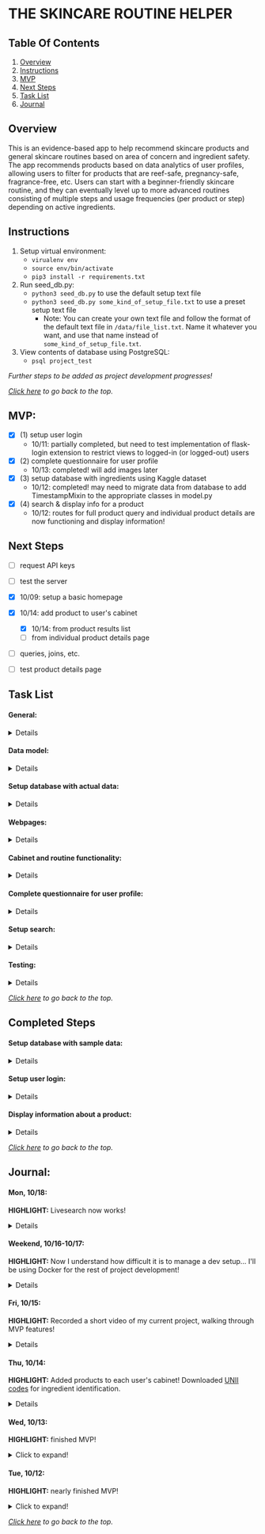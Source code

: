 # THE SKINCARE ROUTINE HELPER

## Table Of Contents
1. [Overview](#overview)
2. [Instructions](#instructions)
3. [MVP](#mvp)
4. [Next Steps](#next-steps)
5. [Task List](#task-list)
6. [Journal](#journal)


## Overview
This is an evidence-based app to help recommend skincare products and general skincare routines based on area of concern and ingredient safety. The app recommends products based on data analytics of user profiles, allowing users to filter for products that are reef-safe, pregnancy-safe, fragrance-free, etc. Users can start with a beginner-friendly skincare routine, and they can eventually level up to more advanced routines consisting of multiple steps and usage frequencies (per product or step) depending on active ingredients.


## Instructions
1. Setup virtual environment:
    * `virualenv env`
    * `source env/bin/activate`
    * `pip3 install -r requirements.txt`
2. Run seed_db.py:
    * `python3 seed_db.py` to use the default setup text file
    * `python3 seed_db.py some_kind_of_setup_file.txt` to use a preset setup text file
        * Note: You can create your own text file and follow the format of the default text file in `/data/file_list.txt`. Name it whatever you want, and use that name instead of `some_kind_of_setup_file.txt`.
3. View contents of database using PostgreSQL:
    * `psql project_test`

*Further steps to be added as project development progresses!*

*[Click here](#the-skincare-routine-helper) to go back to the top.*


## MVP:
- [x] (1) setup user login
    - 10/11: partially completed, but need to test implementation of flask-login extension to restrict views to logged-in (or logged-out) users
- [x] (2) complete questionnaire for user profile
    - 10/13: completed! will add images later
- [x] (3) setup database with ingredients using Kaggle dataset
    - 10/12: completed! may need to migrate data from database to add TimestampMixin to the appropriate classes in model.py
- [x] (4) search & display info for a product
    - 10/12: routes for full product query and individual product details are now functioning and display information!


## Next Steps
- [ ] request API keys
- [ ] test the server
- [x] 10/09: setup a basic homepage
- [x] 10/14: add product to user's cabinet
    - [x] 10/14: from product results list
    - [ ] from individual product details page
- [ ] queries, joins, etc.
- [ ] test product details page


## Task List
#### **General:**
<details>

- [x] 10/08: setup the server
- [x] 10/11: setup general navbar (temporary)
- [ ] request API keys
- [ ] setup API calls in separate directory/layer
- [ ] request additional datasets (?)
- [ ] look into how to setup `login_manager.login_view`
</details>

#### **Data model:**
<details>

- [x] 10/06: create data models, [using dbdiagram.io](https://dbdiagram.io/)
- [x] 10/06: setup model.py
- [ ] add liked/disliked products for each user
    - [ ] sanitize comment section
- [ ] add irritation scores per ingredient and per product
    - [ ] could use Faker
- [ ] add ability to commit changes to name and email (user profile page)
- [x] 10/19: add serialize properties in model.py for Cabinet, Category, Product, User, AM_Routine, and PM_Routine ORM classes (for AJAX calls in JS)
- [ ] 10/19: setup database migration with alembic
</details>

#### **Setup database with actual data:**
<details>

- [x] 10/12: setup Kaggle dataset with clean ingredients (CSV file)
- [ ] setup other dataset
- [x] look for datasets with sunscreen info
</details>

#### **Webpages:**
<details>

- [x] 10/09: setup basic homepage
    - [ ] reorganize
- [x] 10/13: setup user settings page
- [x] 10/13: add questionnaire page (part of user settings for now)
- [ ] add library to learn more
    - [ ] skin types
    - [ ] skin concerns
    - [ ] specific hazardous ingredients
</details>

#### **Cabinet and routine functionality:**
<details>

- [x] 10/11: display user's cabinet, AM routine, and PM routine
- [ ] add products to user's cabinet, AM routine, and/or PM routine
    - [x] 10/14: to cabinet from search results page
        - [x] 10/15: checkbox (to add to cabinet) is disabled if the product already exists in the user's cabinet
    - [x] 10/18: setup generic AM routine page
        - [x] 10/18: setup draggable/sortable feature
        - [ ] connect to db to save results (AJAX)
        - [x] 10/19: customize dropdown menu for each product type
            - [ ] as indicated in SkincareStep object?
            - [x] 10/19: add get_category_dict() function to crud
        - [ ] optional: for custom routines, will need to add a button to add a new step to the routine (React component?)
</details>

#### **Complete questionnaire for user profile:**
<details>

- [x] 10/11: setup user profile page
- [x] 10/13: complete quick questionnaire for user profile within the settings page
- [ ] add descriptions and images to questionnaire
</details>

#### **Setup search:**
<details>

- [x] 10/11: setup search page
    - [x] 10/09: lookup search tutorials
    - [x] 10/09: setup basic search using SQL queries
    - [x] 10/09: setup search using crud functions
- [ ] maybe setup pagination or multiple queries with OFFSET and LIMIT parameters
    - [ ] setup better search by relevance
    - [x] 10/13: limit search results that are displayed using list concatenation
    - [x] 10/14: setup ability to use ORDER BY in the query
- [x] 10/14: consider livesearch options
    - [x] 10/14: setup `livesearch.js`, but need to serialize or jsonify data...
    - [x] 10/18: setup serialize property for ORM classes
    - [x] 10/18: test that results will jsonify from SQLAlchemy query
    - [x] 10/18: rewrite the '/livesearch' route on server.py to use a SQLAlchemy query instead of a SQL query
    - [ ] add livesearch capability to old search forms
        

</details>

#### **Testing:**
<details>

- [x] 10/09: setup test_crud.py
- [ ] test user login system
    - login, logout, restricted views
- [ ] setup test_model.py
- [ ] setup test_server.py
- [ ] test product search functions
</details>


*[Click here](#the-skincare-routine-helper) to go back to the top.*

## Completed Steps

#### **Setup database with sample data:**
<details>

- [x] 10/07: setup sample dataset
    - [x] 10/06: sample_products.csv: 2 dummy products with < 10 ingredients
    - [x] 10/07: populated tables with no dependencies using sample data
        - specifically: concerns, categories, skintypes, skincare_steps
    - [x] 10/07: generate sample_ingredients database
- [x] 10/06: test seeding the database for skin_concerns.json
    - [x] 10/06: seed_db.py
    - [x] 10/06: started crud.py
    - [x] 10/07: setup file to load CSV and JSON files into the database
- [x] 10/07: seed the database
    - [x] 10/07: products
    - [x] 10/07: ingredients
    - [x] 10/07: product_ingredients
</details>

#### **Setup user login:**
<details>

- [x] 10/08: setup login page
- [x] 10/08: setup new user registration page
    - [x] 10/09: confirm that this connects to the database
- [x] 10/11: setup user login system
    - [x] review: hashing passwords
    - [x] 10/09: setup basic login system
    - [x] 10/11: setup login system using flask-login
        - 10/11: had an issue where the terminal in VS code that was running my server crashed with this error message:
        - `The terminal process "/bin/bash" terminated with exit code: 1.`
        - Restarting VS code seemed fix it...??
    - [x] 10/11: setup logout function
</details>

#### **Display information about a product:**
<details>

- [x] 10/05: setup JSON and CSV files for sample dataset
    - [x] 10/05: files with general info:
        - about_steps.json
        - maybe more later?
    - [x] 10/05: files to seed db are listed in `/data/file_list.txt` or `/data/file_list_test2.txt`
- [x] 10/11: setup product search results page
- [x] 10/12: setup individual product details page
</details>


*[Click here](#the-skincare-routine-helper) to go back to the top.*

## Journal:

#### Mon, 10/18:
**HIGHLIGHT:** Livesearch now works!

<details>

**accomplishments:**
- setup serialize property for Product ORM class in model.py
- revamped livesearch in testing mode to use SQLAlchemy instead of pure SQL for queries
- setup draggable and snappable skincare steps for skincare routines

**blockers:**
- build familiarity with React, to use it to make some components...
- using jQuery with AJAX, it is expecting a valid response from the server to display the db query:
    - valid: "a string, dict, tuple, Response instance, or WSGI callable"
    - invalid (what the server was sending): a Row
</details>

#### Weekend, 10/16-10/17:
**HIGHLIGHT:** Now I understand how difficult it is to manage a dev setup... I'll be using Docker for the rest of project development!

<details>

**accomplishments:**
- looked into hazardous skincare ingredients
- created a sample dataset of hazardous ingredients, which will be used to update various fields for the Product and Ingredient ORM classes in model.py

**blockers (somewhat resolved):**
- tried to setup my dev environment apart from Docker container and had many obstacles involving:
    - virtualenv only setting up directories that with symlinks for python, python3, and python3.10 that all point to Python3.10 and not any other version (and I don't have Python3.10 on my computer, since that was just released earlier this month ~10/4!)
    - homebrew not having an easy way to install the prior version of virtualenv
    - unable to downgrade virtualenv because I never had virtualenv installed natively...
    - psql@13 uses separate directories than psql from Docker container (even though both are version 13...)

**next steps:**
- look into data visualization ideas
</details>

#### Fri, 10/15:
**HIGHLIGHT:** Recorded a short video of my current project, walking through MVP features!

<details>

**accomplishments:**
Recorded a short video of my current project, walking through MVP features and more:
- account registration
- user login/logout + restricted views
- questionnaire completion
- product search
    - list format, limit of 10 by default
    - ordered by product type or name (but can only choose one checkbox for now)
- display of individual product details
- addition of skincare products to the user's cabinet
    - disabled addition of products that already exist in the user's cabinet
- display of user's cabinet

**blockers (somewhat resolved):**
- moved all indexing related changes to ORM classes in model.py to **git branch iss01**
    - too many errors, possibly due to Docker container setup...
    - will look into using my own environment instead
    - also moved TimestampMixin to this branch as well
</details>

#### Thu, 10/14:
**HIGHLIGHT:** Added products to each user's cabinet! Downloaded [UNII codes](https://fdasis.nlm.nih.gov/srs/jsp/srs/uniiListDownload.jsp) for ingredient identification.
<details>

**accomplishments:**
- started working on AJAX with jQuery and React
- added a form and checkboxes to add multiple products into a user's cabinet from the product search results pages
    - need to check if the product already exists in the user's cabinet
- played around with livesearch.js
    - need to serialize things or jsonify to make this work, so this is in backlog
- added ability to modify product search query using ORDER BY, LIMIT

**blockers (somewhat resolved):**
- changed almost everything in model.py, so I will need to re-seed the database
    - `index_property`: added to data models for products, ingredients, am_routines, and pm_routines tables
    - `TimestampMixin`: added to all tables
    - `BaseQuery`: add to products table? to allow for pagination of results...
        - might already be built-in due to inheritance from `db.Model`
- will need a way to serialize results in order to use React to render results via AJAX
    - option 1: marshmallow on PyPI?
    - option 2: add `@property` to serialize ORM?
    - option 3: forget about it for now and do it the old fashioned way
- dataset has some irregularities (eg: duplicate ingredients in some products)
    - add UNII codes to ingredients table?

**questions:**
- should I use `pandas` to process CSV data to cross-reference the UNII codes that I downloaded?
- `pagination`? (maybe can't add to cabinet from there...)
- can I set a foreign key as an index property?
</details>

#### Wed, 10/13:
**HIGHLIGHT:** finished MVP!
<details>
    <summary>Click to expand!</summary>

**accomplishments:**
- setup user_settings.html template and route to the resource on the server
- complete quick questionnaire for user profile within the user settings page
    - not hard-coded in, so will update with new entries into the skintypes and concerns tables!
- limit the number of products displayed from a search using list concatenation in `server.py` for this route
- add a (non-functional) button to add to personal cabinet
    - TODO: use JS...?

**blockers (somewhat resolved):**
- `<div>` tag madness using classes for `flex-container`, `d-flex`, etc.
- deciding whether to add `TimestampMixin` to User and other tables in `model.py`.
    - will require data migration or re-seeding the db (manageable if done early on)
    - TODO: is it important to track date last updated? if so, schedule time to add this
- setting up general layout for `user_details.html`, `profile_settings.html`, and `product_details.html` using `<div class="col-#">`

**refactoring:**
    - added `{% block after_body %}{% endblock %}` to the end of all 6 HTML templates that extend `base.html`
    - deleted `products.html` because it is not being used (actually using `product_details.html`)
</details>


#### Tue, 10/12:

**HIGHLIGHT:** nearly finished MVP!
<details>
<summary>Click to expand!</summary>

**accomplishments:**
- updated Product constructor function, which calls Ingredient and ProductIngredient constructor functions from `crud.py`
    - checks for duplicate products and ingredient
    - TODO: check for duplicate entries in ingredients list... some products have ingredient lists with repeated items!!
        - eg: CeraVe Moisturising Cream 50ml has "cetearyl alcohol" repeated 2x
- things are talking from front-end to back-end!

**yesterday's blockers (resolved!):**
- VS code error (`exit code: 1`)
- could not import `flask_login`, but was bc of env

**questions:**
- use `cascade` vs `onUpdate` vs something else for models when updating assignments?
- how to add Trello card-like elements for routines/cabinet, such that they can snap into position?

**project goal:**
- setup data visualization for:
    - possible allergens per user
    - brands with cleaner ingredients
- help people level up skincare routine
- filters for products:
    - cruelty-free
    - vegan
    - recommended for specific skintypes
- filter for brands:
    - parse brand names from product names
    - black-owned business
    - no recent scandals..??

Note: I keep comitting to my repo starting with `Refactor code` and I could probably be more descriptive... Unless it's actually just a minor change.
</details>

*[Click here](#the-skincare-routine-helper) to go back to the top.*
